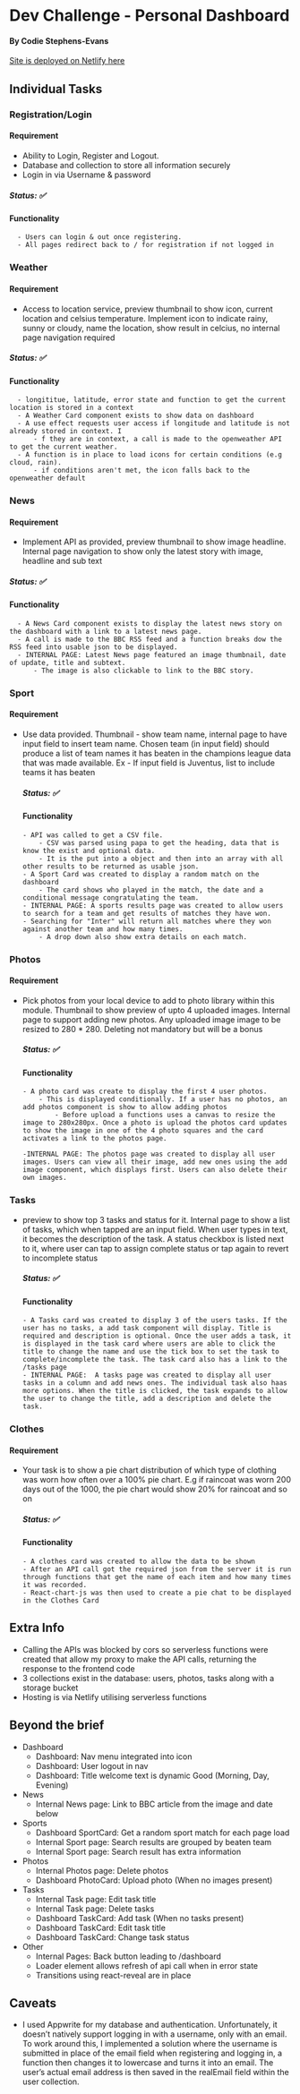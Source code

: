 
# Dev Challenge - Personal Dashboard
#### By Codie Stephens-Evans

[Site is deployed on Netlify here](https://bejewelled-raindrop-29e6af.netlify.app/)

 ## Individual Tasks
### Registration/Login
  #### Requirement
- Ability to Login, Register and Logout.
- Database and collection to store all information securely
- Login in via Username & password
 ##### Status: ✅
  #### Functionality
	  - Users can login & out once registering.
	  - All pages redirect back to / for registration if not logged in

### Weather
#### Requirement
- Access to location service, preview thumbnail to show icon, current location and celsius temperature. Implement icon to indicate rainy, sunny or cloudy, name the location, show result in celcius, no internal page navigation required

 ##### Status: ✅
  #### Functionality
	  - longititue, latitude, error state and function to get the current location is stored in a context
	  - A Weather Card component exists to show data on dashboard
	  - A use effect requests user access if longitude and latitude is not already stored in context. I
		  - f they are in context, a call is made to the openweather API to get the current weather.
	  - A function is in place to load icons for certain conditions (e.g cloud, rain).
		  - if conditions aren't met, the icon falls back to the openweather default

  

### News
#### Requirement
- Implement API as provided, preview thumbnail to show image headline. Internal page navigation to show only the latest story with image, headline and sub text

 ##### Status: ✅
  #### Functionality
	  - A News Card component exists to display the latest news story on the dashboard with a link to a latest news page.
	  - A call is made to the BBC RSS feed and a function breaks dow the RSS feed into usable json to be displayed.
	  - INTERNAL PAGE: Latest News page featured an image thumbnail, date of update, title and subtext. 
		  - The image is also clickable to link to the BBC story.
  

### Sport
#### Requirement
- Use data provided. Thumbnail - show team name, internal page to have input field to insert team name. Chosen team (in input field) should produce a list of team names it has beaten in the champions league data that was made available. Ex - If input field is Juventus, list to include teams it has beaten

  ##### Status: ✅
  #### Functionality
	  - API was called to get a CSV file.
		  - CSV was parsed using papa to get the heading, data that is know the exist and optional data. 
		  - It is the put into a object and then into an array with all other results to be returned as usable json.
	  - A Sport Card was created to display a random match on the dashboard
		  - The card shows who played in the match, the date and a conditional message congratulating the team.
	  - INTERNAL PAGE: A sports results page was created to allow users to search for a team and get results of matches they have won.
	  - Searching for "Inter" will return all matches where they won against another team and how many times. 
		  - A drop down also show extra details on each match.

### Photos
#### Requirement
- Pick photos from your local device to add to photo library within this module. Thumbnail to show preview of upto 4 uploaded images. Internal page to support adding new photos. Any uploaded image image to be resized to 280 * 280. Deleting not mandatory but will be a bonus
  ##### Status: ✅
  #### Functionality
	  - A photo card was create to display the first 4 user photos.
		  - This is displayed conditionally. If a user has no photos, an add photos component is show to allow adding photos
			  - Before upload a functions uses a canvas to resize the image to 280x280px. Once a photo is upload the photos card updates to show the image in one of the 4 photo squares and the card activates a link to the photos page.
	
	  -INTERNAL PAGE: The photos page was created to display all user images. Users can view all their image, add new ones using the add image component, which displays first. Users can also delete their own images.
	  
### Tasks
- preview to show top 3 tasks and status for it. Internal page to show a list of tasks, which when tapped are an input field. When user types in text, it becomes the description of the task. A status checkbox is listed next to it, where user can tap to assign complete status or tap again to revert to incomplete status
  ##### Status: ✅
  #### Functionality
	  - A Tasks card was created to display 3 of the users tasks. If the user has no tasks, a add task component will display. Title is required and description is optional. Once the user adds a task, it is displayed in the task card where users are able to click the title to change the name and use the tick box to set the task to complete/incomplete the task. The task card also has a link to the /tasks page
	  - INTERNAL PAGE:  A tasks page was created to display all user tasks in a column and add news ones. The individual task also haas more options. When the title is clicked, the task expands to allow the user to change the title, add a description and delete the task.

### Clothes
#### Requirement
- Your task is to show a pie chart distribution of which type of clothing was worn how often over a 100% pie chart. E.g if raincoat was worn 200 days out of the 1000, the pie chart would show 20% for raincoat and so on
    ##### Status: ✅
  #### Functionality
	  - A clothes card was created to allow the data to be shown
	  - After an API call got the required json from the server it is run through functions that get the name of each item and how many times it was recorded.
	  - React-chart-js was then used to create a pie chat to be displayed in the Clothes Card


## Extra Info
  - Calling the APIs was blocked by cors so serverless functions were created that allow my proxy to make the API calls, returning the response to the frontend code
  - 3 collections exist in the database: users, photos, tasks along with a storage bucket
  - Hosting is via Netlify utilising serverless functions
  
  
  
## Beyond the brief
-	Dashboard
	- Dashboard: Nav menu integrated into icon
	- Dashboard: User logout in nav
	- Dashboard: Title welcome text is dynamic Good (Morning, Day, Evening)
- News
	- Internal News page: Link to BBC article from the image and date below
- Sports
	- Dashboard SportCard: Get a random sport match for each page load
	- Internal Sport page: Search results are grouped by beaten team
	- Internal Sport page: Search result has extra information
-	Photos
	-	Internal Photos page: Delete photos
	-	Dashboard PhotoCard: Upload photo (When no images present)
- Tasks
	- Internal Task page: Edit task title
	- Internal Task page: Delete tasks
	- Dashboard TaskCard: Add task (When no tasks present)
	- Dashboard TaskCard: Edit task title
	- Dashboard TaskCard: Change task status
-	Other
	-	Internal Pages: Back button leading to /dashboard
	-	Loader element allows refresh of api call when in error state
	-	Transitions using react-reveal are in place
## Caveats

- I used Appwrite for my database and authentication. Unfortunately, it doesn’t natively support logging in with a username, only with an email. To work around this, I implemented a solution where the username is submitted in place of the email field when registering and logging in, a function then  changes it to lowercase and turns it into an email. The user’s actual email address is then saved in the realEmail field within the user collection.